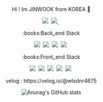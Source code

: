 <div align="center">
<p align="center"> Hi ! Im JINWOOK from KOREA 👋</p>
  <p align="center">
  <a href="mailto:wlsdnr4675@gmail.com"><img src="https://img.shields.io/badge/Gmail-ff3000?style=flat-square&logo=Gmail&logoColor=white"/></a>&nbsp
  <a href="https://www.instagram.com/jinwookrem/"><img src="https://img.shields.io/badge/Instagram-6db33f?style=flat-square&logo=Instagram&logoColor=white"/>         </a>&nbsp
</p>
<p align="center">:books:Back_end Stack</p>
<p align="center">
  <img src="https://img.shields.io/badge/Java-ff3000?style=flat-square&logo=Java&logoColor=white"/>&nbsp
  <img src="https://img.shields.io/badge/SpringBoot-6db33f?style=flat-square&logo=Spring&logoColor=white"/>&nbsp
  <img src="https://img.shields.io/badge/MySQL-003545?style=flat-square&logo=MySQL&logoColor=white"/>&nbsp
    <img src="https://img.shields.io/badge/MariaDB-003545?style=flat-square&logo=MariaDB&logoColor=white"/>&nbsp
</p>
<p align="center">:books:Front_end Stack</p>
  <img src="https://img.shields.io/badge/JavaScript-f7df1e?style=flat-square&logo=JavaScript&logoColor=white"/>&nbsp
  <img src="https://img.shields.io/badge/HTML5-e34f26?style=flat-square&logo=HTML5&logoColor=white"/>&nbsp
  <img src="https://img.shields.io/badge/CSS3-1572b6?style=flat-square&logo=CSS3&logoColor=white"/>&nbsp
  <img src="https://img.shields.io/badge/React-61dafb?style=flat-square&logo=React&logoColor=white"/>&nbsp
  <img src="https://img.shields.io/badge/Redux-764ABC?style=flat-square&logo=Redux&logoColor=white"/>&nbsp
</p>
<p>velog : https://velog.io/@wlsdnr4675</p>



![Anurag's GitHub stats](https://github-readme-stats.vercel.app/api?username=wlsdnr4675&show_icons=true&theme=radical)

</div>
